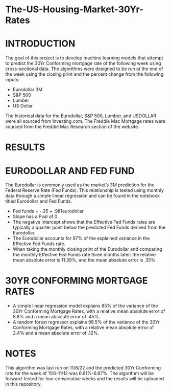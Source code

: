 # The-US-Housing-Market-30Yr-Rates

# INTRODUCTION
The goal of this project is to develop machine learning models that attempt to predict the 30Yr Conforming mortgage rate of the following week using cross-sectional data. The algorithms were designed to be run at the end of the week using the closing print and the percent change from the following inputs:
- Eurodollar 3M
- S&P 500
- Lumber
- US Dollar

The historical data for the Eurodollar, S&P 500, Lumber, and USDOLLAR were all sourced from Investing.com. The Freddie Mac Mortgage rates were sourced from the Freddie Mac Research section of the website.

# RESULTS
# EURODOLLAR AND FED FUND
The Eurodollar is commonly used as the market’s 3M prediction for the Federal Reserve Rate (Fed Funds). This relationship is tested using monthly data through a simple linear regression and can be found in the notebook titled Eurodollar and Fed Funds.
-	Fed funds = -.25 + .981eurodollar
-	Slope has a Pval of 0
-	The negative intercept shows that the Effective Fed Funds rates are typically a quarter point below the predicted Fed Funds derived from the Eurodollar.
-	The Eurodollar accounts for 97% of the explained variance in the Effective Fed Funds rate.
-	When taking the monthly closing print of the Eurodollar and comparing the monthly Effective Fed Funds rate three months later: the relative mean absolute error is 11.39%, and the mean absolute error is .35%

# 30YR CONFORMING MORTGAGE RATES
- A simple linear regression model explains 85% of the variance of the 30Yr Conforming Mortgage Rates, with a relative mean absolute error of 8.8% and a mean absolute error of .45%. 
- A random forest regressor explains 98.5% of the variance of the 30Yr Conforming Mortgage Rates, with a relative mean absolute error of 2.4% and a mean absolute error of .12%.

# NOTES
This algorithm was last run on 11/8/22 and the predicted 30Yr Conforming rate for the week of 11/6-11/12 was 6.61%-6.97%. 
The algorithm will be forward-tested for four consecutive weeks and the results will be uploaded in this repository.
